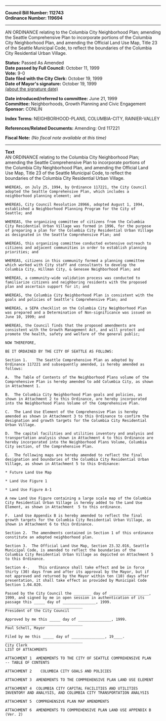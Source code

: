 * * * * *  
  
**Council Bill Number: [](#h0)[](#h2)112743**   
**Ordinance Number: 119694**  
  
* * * * *  
  
AN ORDINANCE relating to the Columbia City Neighborhood Plan; amending the Seattle Comprehensive Plan to incorporate portions of the Columbia City Neighborhood Plan, and amending the Official Land Use Map, Title 23 of the Seattle Municipal Code, to reflect the boundaries of the Columbia City Residential Urban Village.  
  
**Status:** Passed As Amended   
**Date passed by Full Council:** October 11, 1999   
**Vote:** 9-0   
**Date filed with the City Clerk:** October 19, 1999   
**Date of Mayor's signature:** October 19, 1999   
[(about the signature date)](/~public/approvaldate.htm)   
  
  
**Date introduced/referred to committee:** June 21, 1999   
**Committee:** Neighborhoods, Growth Planning and Civic Engagement   
**Sponsor:** CONLIN   
  
**Index Terms:** NEIGHBORHOOD-PLANS, COLUMBIA-CITY, RAINIER-VALLEY  
  
**References/Related Documents:** Amending: Ord 117221  
  
**Fiscal Note:** *(No fiscal note available at this time)*  
  
* * * * *  
  
**Text**  
    AN ORDINANCE relating to the Columbia City Neighborhood Plan;  
    amending the Seattle Comprehensive Plan to incorporate portions of  
    the Columbia City Neighborhood Plan, and amending the Official Land  
    Use Map, Title 23 of the Seattle Municipal Code, to reflect the  
    boundaries of the Columbia City Residential Urban Village.  
  
    WHEREAS, on July 25, 1994, by Ordinance 117221, the City Council  
    adopted the Seattle Comprehensive Plan, which includes a  
    neighborhood planning element; and  
  
    WHEREAS, City Council Resolution 28966, adopted August 1, 1994,  
    established a Neighborhood Planning Program for the City of  
    Seattle; and  
  
    WHEREAS, the organizing committee of citizens from the Columbia  
    City Residential Urban Village was formed in 1996, for the purpose  
    of preparing a plan for the Columbia City Residential Urban Village  
    as designated in the Seattle Comprehensive Plan; and  
  
    WHEREAS, this organizing committee conducted extensive outreach to  
    citizens and adjacent communities in order to establish planning  
    priorities; and  
  
    WHEREAS, citizens in this community formed a planning committee  
    which worked with City staff and consultants to develop the  
    Columbia City, Hillman City, & Genesee Neighborhood Plan; and  
  
    WHEREAS, a community-wide validation process was conducted to  
    familiarize citizens and neighboring residents with the proposed  
    plan and ascertain support for it; and  
  
    WHEREAS, the Columbia City Neighborhood Plan is consistent with the  
    goals and policies of Seattle's Comprehensive Plan; and  
  
    WHEREAS, a SEPA checklist on the Columbia City Neighborhood Plan  
    was prepared and a Determination of Non-significance was issued on  
    June 10, 1999; and  
  
    WHEREAS, the Council finds that the proposed amendments are  
    consistent with the Growth Management Act, and will protect and  
    promote the health, safety and welfare of the general public;  
  
    NOW THEREFORE,  
  
    BE IT ORDAINED BY THE CITY OF SEATTLE AS FOLLOWS:  
  
    Section 1.    The Seattle Comprehensive Plan as adopted by  
    Ordinance 117221 and subsequently amended, is hereby amended as  
    follows:  
  
    A.  The Table of Contents of the Neighborhood Plans volume of the  
    Comprehensive Plan is hereby amended to add Columbia City, as shown  
    in Attachment 1.  
  
    B.  The Columbia City Neighborhood Plan goals and policies, as  
    shown in Attachment 2 to this Ordinance, are hereby incorporated  
    into the Neighborhood Plans Volume of the Comprehensive Plan.  
  
    C.  The Land Use Element of the Comprehensive Plan is hereby  
    amended as shown in Attachment 3 to this Ordinance to confirm the  
    designation and growth targets for the Columbia City Residential  
    Urban Village.  
  
    D.  The capital facilities and utilities inventory and analysis and  
    transportation analysis shown in Attachment 4 to this Ordinance are  
    hereby incorporated into the Neighborhood Plans Volume, Columbia  
    City section, of the Comprehensive Plan.  
  
    E.  The following maps are hereby amended to reflect the final  
    designation and boundaries of the Columbia City Residential Urban  
    Village, as shown in Attachment 5 to this Ordinance:  
  
    * Future Land Use Map  
  
    * Land Use Figure 1  
  
    * Land Use Figure A-1  
  
    A new Land Use Figure containing a large scale map of the Columbia  
    City Residential Urban Village is hereby added to the Land Use  
    Element, as shown in Attachment  5 to this ordinance.  
  
    F.  Land Use Appendix B is hereby amended to reflect the final  
    growth targets for the Columbia City Residential Urban Village, as  
    shown in Attachment 6 to this Ordinance.  
  
    Section 2.  The amendments contained in Section 1 of this ordinance  
    constitute an adopted neighborhood plan.  
  
    Section 3.  The Official Land Use Map, Section 23.32.016, Seattle  
    Municipal Code, is amended to reflect the boundaries of the  
    Columbia City Residential Urban Village as depicted on Attachment 5  
    to this Ordinance.  
  
    Section 4-.    This ordinance shall take effect and be in force  
    thirty (30) days from and after its approval by the Mayor, but if  
    not approved and returned by the Mayor within ten (10) days after  
    presentation, it shall take effect as provided by Municipal Code  
    Section 1.04.020.  
  
    Passed by the City Council the ________ day of __________________,  
    1999, and signed by me in open session in authentication of its  
    passage this _____ day of _______________, 1999.  
    ___________________________________  
    President of the City Council  
  
    Approved by me this _____ day of _______________, 1999.  
    ___________________________________  
    Paul Schell, Mayor  
  
    Filed by me this _____ day of _______________, 19____.  
    ___________________________________  
    City Clerk  
    LIST OF ATTACHMENTS  
  
    ATTACHMENT 1  AMENDMENTS TO THE CITY OF SEATTLE COMPREHENSIVE PLAN  
    -- TABLE OF CONTENTS  
  
    ATTACHMENT 2    COLUMBIA CITY GOALS AND POLICIES  
  
    ATTACHMENT 3  AMENDMENTS TO THE COMPREHENSIVE PLAN LAND USE ELEMENT  
  
    ATTACHMENT 4  COLUMBIA CITY CAPITAL FACILITIES AND UTILITIES  
    INVENTORY AND ANALYSIS, AND COLUMBIA CITY TRANSPORTATION ANALYSIS  
  
    ATTACHMENT 5  COMPREHENSIVE PLAN MAP AMENDMENTS  
  
    ATTACHMENT 6  AMENDMENTS TO COMPREHENSIVE PLAN LAND USE APPENDIX B  
    (Ver. 2)  
